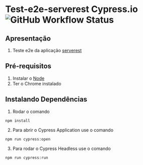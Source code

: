 # __Test-e2e-serverest Cypress.io__ ![GitHub Workflow Status](https://img.shields.io/github/workflow/status/Misaelreis/test-e2e-serverest/main)
## __Apresentação__ 
1. Teste e2e da aplicação [serverest](https://front.serverest.dev/)
## __Pré-requisitos__
1. Instalar o [Node](https://nodejs.org/pt-br/)
1. Ter o Chrome instalado

## __Instalando Dependências__
1. Rodar o comando 
```
npm install
```
2. Para abrir o Cypress Application use o comando
```
npm run cypress:open
````

3. Para rodar o Cypress Headless use o comando
```
npm run cypress:run
````
